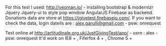 For this test I used:
http://yeoman.io/ - installing bootstrap & modernizr
Jquery 
Jquery-ui to style pop window
AngularJS
Firebase as backend. Donations data are store at https://jgivetest.firebaseio.com/. 
If you want to check the data, login dateils are : alex.garulli@gmail.com  - psw: onrequest


Test online at http://artitudinale.org.uk/JustGivingTest/app/ - usrn : alex - psw: onrequest
It'd work on IE8 + , Fiferfox 4 + , Chrome 5 +
